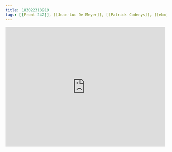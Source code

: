 ```yaml
---
title: 183022318919
tags: [[Front 242]], [[Jean-Luc De Meyer]], [[Patrick Codenys]], [[ebm]]
---
```

<iframe allow="accelerometer; autoplay; clipboard-write; encrypted-media; gyroscope; picture-in-picture" allowfullscreen="" frameborder="0" height="375" id="youtube_iframe" src="https://www.youtube.com/embed/gi4j05Xd1vo?feature=oembed&amp;enablejsapi=1&amp;origin=https://safe.txmblr.com&amp;wmode=opaque" width="500"></iframe>